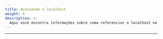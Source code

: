 ```yaml
---
title: Acessando o localhost
weight: 4
description: >-
  Aqui você encontra informações sobre como referenciar o localhost no Beagle Flutter.
---
```


---

<!-- todo -->
